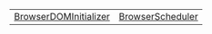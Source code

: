 |                                                                                     |                                                                                       |
| ----------------------------------------------------------------------------------- | ------------------------------------------------------------------------------------- |
| [BrowserDOMInitializer](/runtime-html-browser/class/index/browserdominitializer.md) | [BrowserScheduler](/runtime-html-browser/class/browser-scheduler/browserscheduler.md) |